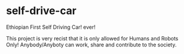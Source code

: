 # self-drive-car
Ethiopian First Self Driving Car! ever!


This project is very recist that it is only allowed for Humans and Robots Only!
Anybody/Anyboty can work, share and contribute to the society.
